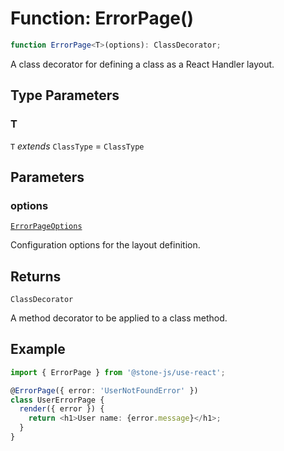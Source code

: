 # Function: ErrorPage()

```ts
function ErrorPage<T>(options): ClassDecorator;
```

A class decorator for defining a class as a React Handler layout.

## Type Parameters

### T

`T` *extends* `ClassType` = `ClassType`

## Parameters

### options

[`ErrorPageOptions`](../../../declarations/interfaces/ErrorPageOptions.md)

Configuration options for the layout definition.

## Returns

`ClassDecorator`

A method decorator to be applied to a class method.

## Example

```typescript
import { ErrorPage } from '@stone-js/use-react';

@ErrorPage({ error: 'UserNotFoundError' })
class UserErrorPage {
  render({ error }) {
    return <h1>User name: {error.message}</h1>;
  }
}
```
